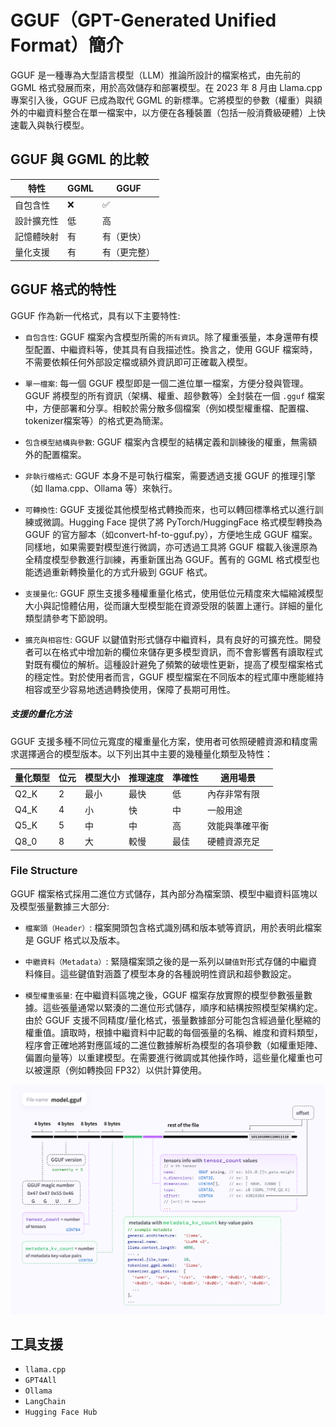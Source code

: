 # GGUF（GPT-Generated Unified Format）簡介

GGUF 是一種專為大型語言模型（LLM）推論所設計的檔案格式，由先前的 GGML 格式發展而來，用於高效儲存和部署模型。在 2023 年 8 月由 Llama.cpp 專案引入後，GGUF 已成為取代 GGML 的新標準。它將模型的參數（權重）與額外的中繼資料整合在單一檔案中，以方便在各種裝置（包括一般消費級硬體）上快速載入與執行模型。

## GGUF 與 GGML 的比較

| 特性        | GGML           | GGUF               |
|------------|----------------|--------------------|
| 自包含性     | ❌            | ✅                 |
| 設計擴充性   | 低             | 高                  |
| 記憶體映射   | 有             | 有（更快）           |
| 量化支援     | 有             | 有（更完整）         |

## GGUF 格式的特性

GGUF 作為新一代格式，具有以下主要特性:

- `自包含性`: GGUF 檔案內含模型所需的`所有資訊`。除了權重張量，本身還帶有模型配置、中繼資料等，使其具有自我描述性。換言之，使用 GGUF 檔案時，不需要依賴任何外部設定檔或額外資訊即可正確載入模型。

- `單一檔案`: 每一個 GGUF 模型即是一個二進位單一檔案，方便分發與管理。​GGUF 將模型的所有資訊（架構、權重、超參數等）全封裝在一個 `.gguf` 檔案中，方便部署和分享。相較於需分散多個檔案（例如模型權重檔、配置檔、tokenizer檔案等）的格式更為簡潔。

- `包含模型結構與參數`: ​GGUF 檔案內含模型的結構定義和訓練後的權重，無需額外的配置檔案。

- `非執行檔格式`: ​GGUF 本身不是可執行檔案，需要透過支援 GGUF 的推理引擎（如 llama.cpp、Ollama 等）來執行。

- `可轉換性`: GGUF 支援從其他模型格式轉換而來，也可以轉回標準格式以進行訓練或微調。Hugging Face 提供了將 PyTorch/HuggingFace 格式模型轉換為 GGUF 的官方腳本（如convert-hf-to-gguf.py），方便地生成 GGUF 檔案。同樣地，如果需要對模型進行微調，亦可透過工具將 GGUF 檔載入後還原為全精度模型參數進行訓練，再重新匯出為 GGUF。舊有的 GGML 格式模型也能透過重新轉換量化的方式升級到 GGUF 格式。

- `支援量化`: GGUF 原生支援多種權重量化格式，使用低位元精度來大幅縮減模型大小與記憶體佔用，從而讓大型模型能在資源受限的裝置上運行。詳細的量化類型請參考下節說明。

- `擴充與相容性`: GGUF 以鍵值對形式儲存中繼資料，具有良好的可擴充性。開發者可以在格式中增加新的欄位來儲存更多模型資訊，而不會影響舊有讀取程式對既有欄位的解析。這種設計避免了頻繁的破壞性更新，提高了模型檔案格式的穩定性。對於使用者而言，GGUF 模型檔案在不同版本的程式庫中應能維持相容或至少容易地透過轉換使用，保障了長期可用性。

##### 支援的量化方法

GGUF 支援多種不同位元寬度的權重量化方案，使用者可依照硬體資源和精度需求選擇適合的模型版本。以下列出其中主要的幾種量化類型及特性：

| 量化類型 | 位元 | 模型大小 | 推理速度 | 準確性 | 適用場景 |
|----------|------|-----------|-----------|---------|-----------|
| Q2_K     | 2    | 最小      | 最快      | 低      | 內存非常有限 |
| Q4_K     | 4    | 小        | 快        | 中      | 一般用途 |
| Q5_K     | 5    | 中        | 中        | 高      | 效能與準確平衡 |
| Q8_0     | 8    | 大        | 較慢      | 最佳    | 硬體資源充足 |

### File Structure

GGUF 檔案格式採用二進位方式儲存，其內部分為檔案頭、模型中繼資料區塊以及模型張量數據三大部分:

- `檔案頭（Header）`: 檔案開頭包含格式識別碼和版本號等資訊，用於表明此檔案是 GGUF 格式以及版本。

- `中繼資料（Metadata）`: 緊隨檔案頭之後的是一系列以`鍵值對`形式存儲的中繼資料條目。這些鍵值對涵蓋了模型本身的各種說明性資訊和超參數設定。

- `模型權重張量`: 在中繼資料區塊之後，GGUF 檔案存放實際的模型參數張量數據。這些張量通常以緊湊的二進位形式儲存，順序和結構按照模型架構約定。由於 GGUF 支援不同精度/量化格式，張量數據部分可能包含經過量化壓縮的權重值。讀取時，根據中繼資料中記載的每個張量的名稱、維度和資料類型，程序會正確地將對應區域的二進位數據解析為模型的各項參數（如權重矩陣、偏置向量等）以重建模型。在需要進行微調或其他操作時，這些量化權重也可以被還原（例如轉換回 FP32）以供計算使用。

![](./images/GGUF_file_structure.png)

## 工具支援

- `llama.cpp`
- `GPT4All`
- `Ollama`
- `LangChain`
- `Hugging Face Hub`
